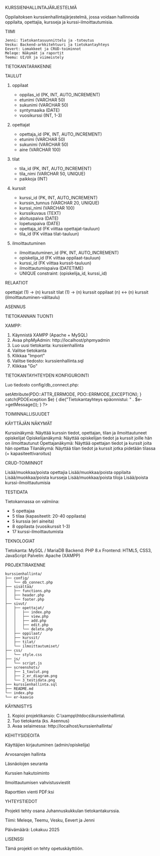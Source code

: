 KURSSIENHALLINTAJÄRJESTELMÄ

Oppilaitoksen kurssienhallintajärjestelmä, jossa voidaan hallinnoida oppilaita, opettajia, kursseja ja kurssi-ilmoittautumisia.


TIIMI
`````
Jenni: Tietokantasuunnittelu ja -toteutus
Vesku: Backend-arkkitehtuuri ja tietokantayhteys
Eevert: Lomakkeet ja CRUD-toiminnot
Meleqe: Näkymät ja raportit
Teemu: UI/UX ja viimeistely
`````

TIETOKANTARAKENNE

TAULUT

1. oppilaat
   - oppilas_id (PK, INT, AUTO_INCREMENT)
   - etunimi (VARCHAR 50)
   - sukunimi (VARCHAR 50)
   - syntymaaika (DATE)
   - vuosikurssi (INT, 1-3)

2. opettajat
   - opettaja_id (PK, INT, AUTO_INCREMENT)
   - etunimi (VARCHAR 50)
   - sukunimi (VARCHAR 50)
   - aine (VARCHAR 100)

3. tilat
   - tila_id (PK, INT, AUTO_INCREMENT)
   - tila_nimi (VARCHAR 50, UNIQUE)
   - paikkoja (INT)

4. kurssit
   - kurssi_id (PK, INT, AUTO_INCREMENT)
   - kurssin_tunnus (VARCHAR 20, UNIQUE)
   - kurssi_nimi (VARCHAR 100)
   - kurssikuvaus (TEXT)
   - aloituspaiva (DATE)
   - lopetuspaiva (DATE)
   - opettaja_id (FK viittaa opettajat-tauluun)
   - tila_id (FK viittaa tilat-tauluun)

5. ilmoittautuminen
   - ilmoittautuminen_id (PK, INT, AUTO_INCREMENT)
   - opiskelija_id (FK viittaa oppilaat-tauluun)
   - kurssi_id (FK viittaa kurssit-tauluun)
   - ilmoittautumispaiva (DATETIME)
   - UNIQUE constraint: (opiskelija_id, kurssi_id)


RELAATIOT

opettajat (1) → (n) kurssit
tilat (1) → (n) kurssit
oppilaat (n) ↔ (n) kurssit (ilmoittautuminen-välitaulu)


ASENNUS

TIETOKANNAN TUONTI

XAMPP:
1. Käynnistä XAMPP (Apache + MySQL)
2. Avaa phpMyAdmin: http://localhost/phpmyadmin
3. Luo uusi tietokanta: kurssienhallinta
4. Valitse tietokanta
5. Klikkaa "Import"
6. Valitse tiedosto: kurssienhallinta.sql
7. Klikkaa "Go"


TIETOKANTAYHTEYDEN KONFIGUROINTI

Luo tiedosto config/db_connect.php:

<?php
$host = 'localhost';
$dbname = 'kurssienhallinta';
$username = 'root';
$password = '';

try {
    $pdo = new PDO("mysql:host=$host;dbname=$dbname;charset=utf8mb4", $username, $password);
    $pdo->setAttribute(PDO::ATTR_ERRMODE, PDO::ERRMODE_EXCEPTION);
} catch(PDOException $e) {
    die("Tietokantayhteys epäonnistui: " . $e->getMessage());
}
?>




TOIMINNALLISUUDET

KÄYTTÄJÄN NÄKYMÄT

Kurssinäkymä: Näyttää kurssin tiedot, opettajan, tilan ja ilmoittautuneet opiskelijat
Opiskelijanäkymä: Näyttää opiskelijan tiedot ja kurssit joille hän on ilmoittautunut
Opettajanäkymä: Näyttää opettajan tiedot ja kurssit joita hän opettaa
Tilanäkymä: Näyttää tilan tiedot ja kurssit jotka pidetään tilassa (+ kapasiteettivaroitus)


CRUD-TOIMINNOT

Lisää/muokkaa/poista opettajia
Lisää/muokkaa/poista oppilaita
Lisää/muokkaa/poista kursseja
Lisää/muokkaa/poista tiloja
Lisää/poista kurssi-ilmoittautumisia


TESTIDATA

Tietokannassa on valmiina:
- 5 opettajaa
- 5 tilaa (kapasiteetit: 20-40 oppilasta)
- 5 kurssia (eri aineita)
- 8 oppilasta (vuosikurssit 1-3)
- 17 kurssi-ilmoittautumista


TEKNOLOGIAT

Tietokanta: MySQL / MariaDB
Backend: PHP 8.x
Frontend: HTML5, CSS3, JavaScript
Palvelin: Apache (XAMPP)


PROJEKTIRAKENNE
`````
kurssienhallinta/
├── config/
│   └── db_connect.php
├── sisältää/
│   ├── functions.php
│   ├── header.php
│   └── footer.php
├── sivut/
│   ├── opettajat/
│   │   ├── index.php
│   │   ├── view.php
│   │   ├── add.php
│   │   ├── edit.php
│   │   └── delete.php
│   ├── oppilaat/
│   ├── kurssit/
│   ├── tilat/
│   └── ilmoittautumiset/
├── css/
│   └── style.css
├── js/
│   └── script.js
├── screenshots/
│   ├── 1_taulut.png
│   ├── 2_er_diagram.png
│   └── 3_testidata.png
├── kurssienhallinta.sql
├── README.md
└── index.php
└── er-kaavio
`````


KÄYNNISTYS

1. Kopioi projektikansio: C:\xampp\htdocs\kurssienhallinta\
2. Tuo tietokanta (ks. Asennus)
3. Avaa selaimessa: http://localhost/kurssienhallinta/


KEHITYSIDEOITA

Käyttäjien kirjautuminen (admin/opiskelija)

Arvosanojen hallinta

Läsnäolojen seuranta

Kurssien hakutoiminto

Ilmoittautumisen vahvistusviestit

Raporttien vienti PDF:ksi


YHTEYSTIEDOT

Projekti tehty osana Juhannuskukkulan tietokantakurssia.

Tiimi: Meleqe, Teemu, Vesku, Eevert ja Jenni

Päivämäärä: Lokakuu 2025


LISENSSI

Tämä projekti on tehty opetuskäyttöön.
